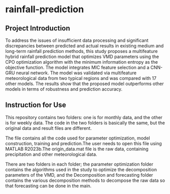 # rainfall-prediction
## Project Introduction
To address the issues of insufficient data processing and significant discrepancies between predicted and actual results in existing medium and long-term rainfall prediction methods, this study proposes a multifeature hybrid rainfall prediction model that optimizes VMD parameters using the CPO optimization algorithm with the minimum information entropy as the objective function. The model integrates MIC feature selection and a CNN-GRU neural network. The model was validated via multifeature meteorological data from two typical regions and was compared with 17 other models. The results show that the proposed model outperforms other models in terms of robustness and prediction accuracy.
## Instruction for Use
This repository contains two folders: one is for monthly data, and the other is for weekly data. The code in the two folders is basically the same, but the original data and result files are different.

The file contains all the code used for parameter optimization, model construction, training and prediction.The user needs to open this file using MATLAB R2023b.The origin_data.mat file is the raw data, containing precipitation and other meteorological data.

There are two folders in each folder; the parameter optimization folder contains the algorithms used in the study to optimize the decomposition parameters of the VMD, and the Decomposition and forecasting folder contains the various decomposition methods to decompose the raw data so that forecasting can be done in the main. 
